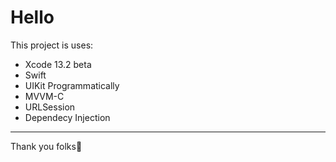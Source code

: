 # Hello 

This project is uses:

- Xcode 13.2 beta
- Swift  
- UIKit Programmatically
- MVVM-C
- URLSession
- Dependecy Injection


-------
Thank you folks🌟
